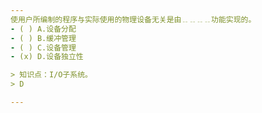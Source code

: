 ```yaml
---
使用户所编制的程序与实际使用的物理设备无关是由﹎﹎﹎﹎功能实现的。
- ( ) A.设备分配 
- ( ) B.缓冲管理 
- ( ) C.设备管理 
- (x) D.设备独立性

> 知识点：I/O子系统。
> D

---
```

